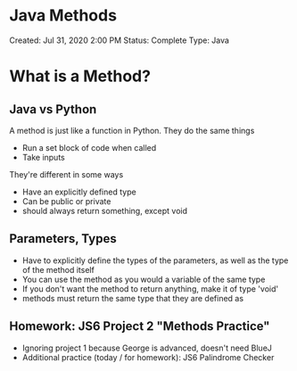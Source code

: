 # Java Methods

Created: Jul 31, 2020 2:00 PM
Status: Complete
Type: Java

# What is a Method?

## Java vs Python

A method is just like a function in Python. They do the same things

- Run a set block of code when called
- Take inputs

They're different in some ways

- Have an explicitly defined type
- Can be public or private
- should always return something, except void

## Parameters, Types

- Have to explicitly define the types of the parameters, as well as the type of the method itself
- You can use the method as you would a variable of the same type
- If you don't want the method to return anything, make it of type 'void'
- methods must return the same type that they are defined as

## Homework: JS6 Project 2 "Methods Practice"

- Ignoring project 1 because George is advanced, doesn't need BlueJ
- Additional practice (today / for homework): JS6 Palindrome Checker